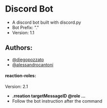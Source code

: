 # Discord Bot
- A discord bot built with discord.py
- Bot Prefix: "."
- Version: 1.1

## Authors:

- [@diegopozzato](https://github.com/diegopozzato)
- [@alessandrocantoni](https://github.com/Onaga00)

#### reaction-roles:
Version: 2.1
- **.rreation targetMessageID @role ...**
- Follow the bot instruction after the command